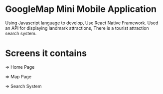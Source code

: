 # GoogleMap Mini Mobile Application
Using Javascript language to develop, Use React Native Framework. Used an API for displaying landmark attractions, There is a tourist attraction search system.

# Screens it contains
<p> => Home Page <p/>
<p> => Map Page<p/>
<p> => Search System <p/>



